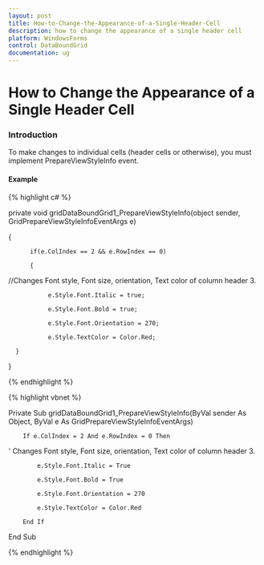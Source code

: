 ```yaml
---
layout: post
title: How-to-Change-the-Appearance-of-a-Single-Header-Cell
description: how to change the appearance of a single header cell
platform: WindowsForms
control: DataBoundGrid
documentation: ug
---
```


# How to Change the Appearance of a Single Header Cell

### Introduction

To make changes to individual cells (header cells or otherwise), you must implement PrepareViewStyleInfo event.

#### Example

{% highlight c# %}



private void gridDataBoundGrid1_PrepareViewStyleInfo(object sender, GridPrepareViewStyleInfoEventArgs e)

{ 

          if(e.ColIndex == 2 && e.RowIndex == 0)

          { 

//Changes Font style, Font size, orientation, Text color of column header 3.

               e.Style.Font.Italic = true; 

               e.Style.Font.Bold = true; 

               e.Style.Font.Orientation = 270; 

               e.Style.TextColor = Color.Red; 

      }

}

{% endhighlight %}

{% highlight vbnet %}



Private Sub gridDataBoundGrid1_PrepareViewStyleInfo(ByVal sender As Object, ByVal e As GridPrepareViewStyleInfoEventArgs)

        If e.ColIndex = 2 And e.RowIndex = 0 Then



' Changes Font style, Font size, orientation, Text color of column header 3.

            e.Style.Font.Italic = True

            e.Style.Font.Bold = True

            e.Style.Font.Orientation = 270

            e.Style.TextColor = Color.Red

        End If

End Sub

{% endhighlight %}

